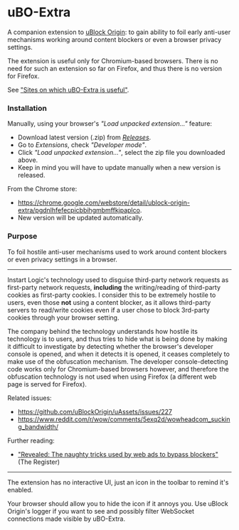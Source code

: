 # uBO-Extra

A companion extension to [uBlock Origin](https://github.com/gorhill/uBlock): to gain ability to foil early anti-user mechanisms working around content blockers or even a browser privacy settings.

The extension is useful only for Chromium-based browsers. There is no need for such an extension so far on Firefox, and thus there is no version for Firefox.

See ["Sites on which uBO-Extra is useful"](https://github.com/gorhill/uBO-Extra/wiki/Sites-on-which-uBO-Extra-is-useful).

### Installation

Manually, using your browser's _"Load unpacked extension..."_ feature:
- Download latest version (.zip) from [_Releases_](https://github.com/gorhill/uBO-Extra/releases).
- Go to _Extensions_, check _"Developer mode"_.
- Click _"Load unpacked extension..."_, select the zip file you downloaded above.
- Keep in mind you will have to update manually when a new version is released.

From the Chrome store:
- <https://chrome.google.com/webstore/detail/ublock-origin-extra/pgdnlhfefecpicbbihgmbmffkjpaplco>.
- New version will be updated automatically.

### Purpose

To foil hostile anti-user mechanisms used to work around content blockers or even privacy settings in a browser.

***

Instart Logic's technology used to disguise third-party network requests as first-party network requests, **including** the writing/reading of third-party cookies as first-party cookies. I consider this to be extremely hostile to users, even those **not** using a content blocker, as it allows third-party servers to read/write cookies even if a user chose to block 3rd-party cookies through your browser setting.

The company behind the technology understands how hostile its technology is to users, and thus tries to hide what is being done by making it difficult to investigate by detecting whether the browser's developer console is opened, and when it detects it is opened, it ceases completely to make use of the obfuscation mechanism. The developer console-detecting code works only for Chromium-based browsers however, and therefore the obfuscation technology is not used when using Firefox (a different web page is served for Firefox).

Related issues:

- <https://github.com/uBlockOrigin/uAssets/issues/227>
- <https://www.reddit.com/r/wow/comments/5exq2d/wowheadcom_sucking_bandwidth/>

Further reading:

- ["Revealed: The naughty tricks used by web ads to bypass blockers"](https://www.theregister.co.uk/2017/08/11/ad_blocker_bypass_code/) (The Register)

***

The extension has no interactive UI, just an icon in the toolbar to remind it's enabled.

Your browser should allow you to hide the icon if it annoys you. Use uBlock Origin's logger if you want to see and possibly filter WebSocket connections made visible by uBO-Extra.
